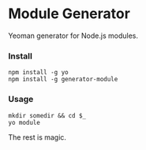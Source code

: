 # Module Generator

Yeoman generator for Node.js modules.

### Install

```shell
npm install -g yo
npm install -g generator-module
```

### Usage

```shell
mkdir somedir && cd $_
yo module
```

The rest is magic.